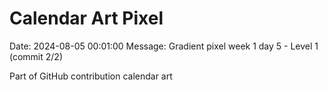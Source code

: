 # Calendar Art Pixel

Date: 2024-08-05 00:01:00
Message: Gradient pixel week 1 day 5 - Level 1 (commit 2/2)

Part of GitHub contribution calendar art
